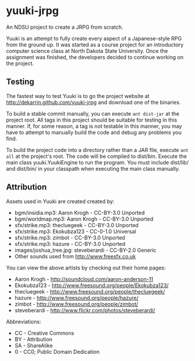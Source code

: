 yuuki-jrpg
===========

An NDSU project to create a JRPG from scratch.

Yuuki is an attempt to fully create every aspect of a Japanese-style RPG from
the ground up. It was started as a course project for an introductory computer
science class at North Dakota State University. Once the assignment was
finished, the developers decided to continue working on the project.


Testing
-------
The fastest way to test Yuuki is to go the project website at
http://dekarrin.github.com/yuuki-jrpg and download one of the binaries.

To build a stable commit manually, you can execute `ant dist-jar` at the
project root. All tags in this project should be suitable for testing in this
manner. If, for some reason, a tag is not testable in this manner, you may have
to attempt to manually build the code and debug any problems you find.

To build the project code into a directory rather than a JAR file, execute `ant
all` at the project's root. The code will be compiled to dist/bin. Execute the
main class yuuki.YuukiEngine to run the program. You must include dist/lib/ and
dist/bin/ in your classpath when executing the main class manually.

Attribution
-----------
Assets used in Yuuki are created created by:
* bgm/insidia.mp3: Aaron Krogh - CC-BY-3.0 Unported
* bgm/worldmap.mp3: Aaron Krogh - CC-BY-3.0 Unported
* sfx/strike.mp3: thecluegeek - CC-BY-3.0 Unported
* sfx/strike.mp3: Ekokubza123 - CC-0-1.0 Universal
* sfx/strike.mp3: zimbot - CC-BY-3.0 Unported
* sfx/strike.mp3: hazure - CC-BY-3.0 Unported
* images/joshua_tree.jpg: steveberardi - CC-BY-2.0 Generic
* Other sounds used from http://www.freesfx.co.uk

You can view the above artists by checking out their home pages:
* Aaron Krogh - http://soundcloud.com/aaron-anderson-11
* Ekokubza123 - http://www.freesound.org/people/Ekokubza123/
* thecluegeek - http://www.freesound.org/people/thecluegeek/
* hazure - http://www.freesound.org/people/hazure/
* zimbot - http://www.freesound.org/people/zimbot/
* steveberardi - http://www.flickr.com/photos/steveberardi/

Abbreviations:
* CC - Creative Commons
* BY - Attribution
* SA - ShareAlike
* 0 - CC0; Public Domain Dedication